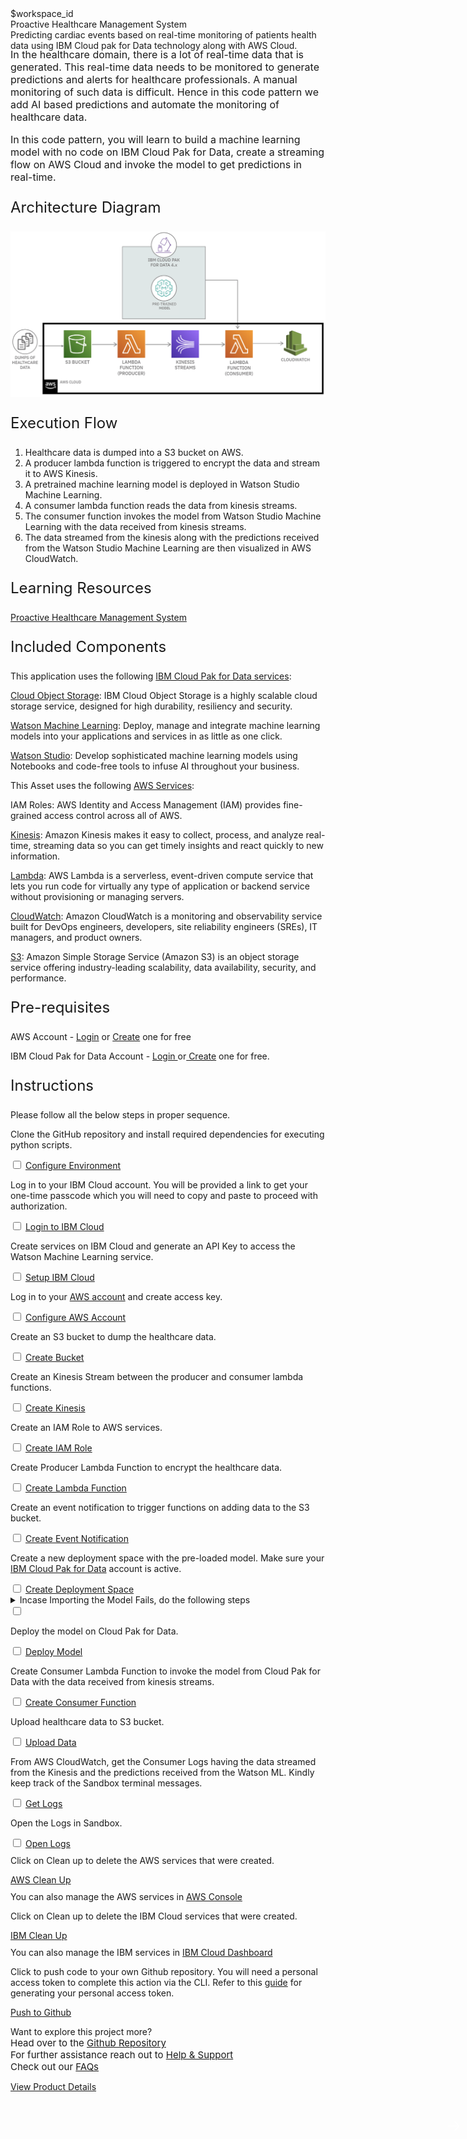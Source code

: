 <html>
<head>
    <meta name="viewport" content="width=device-width, initial-scale=1">
    <link rel="stylesheet" href="style.css">
    <style>
        .header {
            background-image: url('https://raw.githubusercontent.com/IBM/Developer-Playground/master/didact/images/aws-healthcare-header.jpg');
        }
    </style>
</head>
<body>
    <div style="margin-top:2rem"></div>
    <div class="hidden-state">$workspace_id</div>
    <div class="header">
        <div class="left-content">
            <div class="apptitle">
                Proactive Healthcare Management System
            </div>
            <div class="subheading">
                Predicting cardiac events based on real-time monitoring of patients health data using IBM Cloud pak for Data technology along with AWS Cloud.
            </div>
        </div>
    </div>
    <div class="section" style="font-size:16px; margin-top:-1.25rem">
        <p>In the healthcare domain, there is a lot of real-time data that is generated. This real-time data needs to be monitored to generate predictions and alerts for healthcare professionals. A manual monitoring of such data is difficult. Hence in this code pattern we add AI based predictions and automate the monitoring of healthcare data.</p>
        <p>In this code pattern, you will learn to build a machine learning model with no code on IBM Cloud Pak for Data, create a streaming flow on AWS Cloud and invoke the model to get predictions in real-time.</p>
    </div>
    <div class="section">
        <p style="font-size:24px">Architecture Diagram</p>
        <img class="flow-image" src="https://raw.githubusercontent.com/IBM/Developer-Playground/aws-healthcare/doc/source/images/architecture-no-spss.png"/>
    </div>
    <div class="section">
        <p style="font-size:24px">Execution Flow</p>
        <ol>
            <li>Healthcare data is dumped into a S3 bucket on AWS.</li>
            <li>A producer lambda function is triggered to encrypt the data and stream it to AWS Kinesis.</li>
            <li>A pretrained machine learning model is deployed in Watson Studio Machine Learning.</li>
            <li>A consumer lambda function reads the data from kinesis streams.</li>
            <li>The consumer function invokes the model from Watson Studio Machine Learning with the data received from kinesis streams.</li>
            <li>The data streamed from the kinesis along with the predictions received from the Watson Studio Machine Learning are then visualized in AWS CloudWatch.</li>
        </ol>
    </div>
    <div class="section">
        <p style="font-size:24px">Learning Resources</p>
        <div>
            <a href="https://github.com/IBM/proactive-healthcare-management-cpd-aws.git">Proactive Healthcare Management System</a></br>
        </div>
    </div>
    <div class="section">
        <p style="font-size:24px">Included Components</p>
        <div>
            <p>This  application uses the following <a href="https://www.ibm.com/products/cloud-pak-for-data">IBM Cloud Pak for Data services</a>:</p>
            <p><a href="https://cloud.ibm.com/objectstorage">Cloud Object Storage</a>: IBM Cloud Object Storage is a highly scalable cloud storage service, designed for high durability, resiliency and security.</p>
            <p><a href="https://cloud.ibm.com/catalog/services/machine-learning">Watson Machine Learning</a>: Deploy, manage and integrate machine learning models into your applications and services in as little as one click.</p>
            <p><a href="https://cloud.ibm.com/catalog/services/watson-studio">Watson Studio</a>: Develop sophisticated machine learning models using Notebooks and code-free tools to infuse AI throughout your business.</p>
            <p>This Asset uses the following <a href="https://aws.amazon.com/products/">AWS Services</a>:</p>
            <p><a hrefy="https://aws.amazon.com/iam">IAM Roles</a>: AWS Identity and Access Management (IAM) provides fine-grained access control across all of AWS.</p>
            <p><a href="https://aws.amazon.com/kinesis">Kinesis</a>: Amazon Kinesis makes it easy to collect, process, and analyze real-time, streaming data so you can get timely insights and react quickly to new information.</p>
            <p><a href="https://aws.amazon.com/lambda">Lambda</a>: AWS Lambda is a serverless, event-driven compute service that lets you run code for virtually any type of application or backend service without provisioning or managing servers. </p>
            <p><a href="https://aws.amazon.com/cloudwatch">CloudWatch</a>: Amazon CloudWatch is a monitoring and observability service built for DevOps engineers, developers, site reliability engineers (SREs), IT managers, and product owners.</p>
            <p><a href="https://aws.amazon.com/s3">S3</a>: Amazon Simple Storage Service (Amazon S3) is an object storage service offering industry-leading scalability, data availability, security, and performance.</p>
        </div>
    </div>
    <div class="section">
        <p style="font-size:24px">Pre-requisites</p>
        <div>
            <p>AWS Account -  <a href="https://portal.aws.amazon.com/billing/signup#/start">Login</a> or <a href="https://portal.aws.amazon.com/billing/signup">Create</a> one for free</p>
            <p>IBM Cloud Pak for Data Account - <a href="https://dataplatform.cloud.ibm.com/home2?context=cpdaas?cm_sp=ibmdev--developer-sandbox--cloudreg">Login </a> or<a href="https://dataplatform.cloud.ibm.com/registration/stepone?context=cpdaas&apps=all?cm_sp=ibmdev--developer-sandbox--cloudreg"> Create</a> one for free.</p>
        </div>
    </div>
    <div class="section">
        <p style="font-size:24px">Instructions</p>
        <p>Please follow all the below steps in proper sequence.</p>
    </div>   
    <div class="timeline-container">
        <div class="timeline step git-clone">
            <div class="content">
                <p>Clone the GitHub repository and install required dependencies for executing python scripts.</p>
            </div>
            <input type="checkbox">
            <a id="step" class="button is-dark is-medium" title="Configure Resources"
                href="didact://?commandId=extension.compositeCommand&&text=terminal-for-sandbox-container:new%7Cvscode.didact.sendNamedTerminalAString%2Csandbox%20terminal%2Cgit%20clone%20-b%20aws-healthcare%20https%3A%2F%2Fgithub.com%2FIBM%2FDeveloper-Playground%20%24%7BCHE_PROJECTS_ROOT%7D%2Faws-healthcare%2C%2Fprojects%7Cvscode.didact.sendNamedTerminalAString%2Csandbox%20terminal%2Ccd%20${CHE_PROJECTS_ROOT}/aws-healthcare/proactive-healthcare-management/;pip3.8%20install%20-r%20requirements.txt">Configure Environment</a>
            <span class="dot"></span>
        </div>
        <div class="timeline step login-ibmcloud">
            <div class="content">
                <p>Log in to your IBM Cloud account. You will be provided a link to get your one-time passcode which you will need to copy and paste to proceed with authorization.</p>
            </div>
            <input type="checkbox">
            <a id="step" class="button is-dark is-medium" title="Login to IBM Cloud" href="didact://?commandId=extension.sendToTerminal&text=AwsHealthcare%7Cibm-login%7Csandbox%20terminal|cd%20${CHE_PROJECTS_ROOT}/aws-healthcare/proactive-healthcare-management/ibm/scripts/%20%26%26%20chmod%20%2Bx%20.%2Flogin.sh%20%26%26%20.%2Flogin.sh">Login to IBM Cloud</a>
            <span class="dot"></span>
        </div>
        <div class="timeline step generate-api-key">
            <div class="content">
                <p>Create services on IBM Cloud and generate an API Key to access the Watson Machine Learning service.</p>
            </div>
            <input type="checkbox">
            <a id="step" class="button is-dark is-medium" title="create IBM service and API key" href="didact://?commandId=extension.sendToTerminal&text=AwsHealthcare%7Csetup-ibm-cloud%7Csandbox%20terminal|cd%20${CHE_PROJECTS_ROOT}/aws-healthcare/proactive-healthcare-management/ibm/scripts/%20%26%26%20chmod%20%2Bx%20.%2Fcreate-ibm-cloud-services.sh%20%26%26%20.%2Fcreate-ibm-cloud-services.sh;cd%20${CHE_PROJECTS_ROOT}/aws-healthcare/proactive-healthcare-management/ibm/;ibmcloud%20iam%20api-key-create%20ApiKey-AwsHealthcare%20-d%20'this is API key for AwsHealthcare'%20--file%20${CHE_PROJECTS_ROOT}/aws-healthcare/proactive-healthcare-management/ibm/key_file">Setup IBM Cloud</a>
            <span class="dot"></span>
        </div>
        <div class="timeline step configure-aws">
            <div class="content">
                <p>Log in to your <a href="https://console.aws.amazon.com/iam/home#/security_credentials$access_key">AWS account</a> and create access key.</p>
            </div>
            <input type="checkbox">
            <a id="step" class="button is-dark is-medium" title="Configure AWS Account" href="didact://?commandId=extension.sendToTerminal&text=AwsHealthcare%7Cconfigure-aws%7Csandbox%20terminal|cd%20${CHE_PROJECTS_ROOT}/aws-healthcare/proactive-healthcare-management/%20%26%26%20aws%20configure">Configure AWS Account</a>
            <span class="dot"></span>
        </div>
        <div class="timeline step create-s3-bucket">
            <div class="content">
                <p>Create an S3 bucket to dump the healthcare data.</p>
            </div>
            <input type="checkbox">
            <a id="step" class="button is-dark is-medium" title="Create Bucket" href="didact://?commandId=extension.sendToTerminal&text=AwsHealthcare%7Ccreate-bucket%7Csandbox%20terminal|cd%20${CHE_PROJECTS_ROOT}/aws-healthcare/proactive-healthcare-management/aws/scripts%20%26%26%20chmod%20%2Bx%20.%2Fcreate-s3-bucket.sh%20%26%26%20.%2Fcreate-s3-bucket.sh">Create Bucket</a>
            <span class="dot"></span>
        </div>
        <div class="timeline step create-kinesis-stream">
            <div class="content">
                <p>Create an Kinesis Stream between the producer and consumer lambda functions.</p>
            </div>
            <input type="checkbox">
            <a id="step" class="button is-dark is-medium" title="Create Kinesis" href="didact://?commandId=extension.sendToTerminal&text=AwsHealthcare%7Ccreate-kinesis%7Csandbox%20terminal|cd%20${CHE_PROJECTS_ROOT}/aws-healthcare/proactive-healthcare-management/aws/scripts%20%26%26%20chmod%20%2Bx%20.%2Fcreate-kinesis.sh%20%26%26%20.%2Fcreate-kinesis.sh">Create Kinesis</a>
            <span class="dot"></span>
        </div>
        <div class="timeline step create-iam-role">
            <div class="content">
                <p>Create an IAM Role to AWS services.</p>
            </div>
            <input type="checkbox">
            <a id="step" class="button is-dark is-medium" title="Create IAM Role" href="didact://?commandId=extension.sendToTerminal&text=AwsHealthcare%7Ccreate-iam-role%7Csandbox%20terminal|cd%20${CHE_PROJECTS_ROOT}/aws-healthcare/proactive-healthcare-management/aws/scripts%20%26%26%20chmod%20%2Bx%20.%2Fcreate-iam-role.sh%20%26%26%20.%2Fcreate-iam-role.sh">Create IAM Role</a>
            <span class="dot"></span>
        </div>
        <div class="timeline step create-lambda-function">
            <div class="content">
                <p>Create Producer Lambda Function to encrypt the healthcare data.</p>
            </div>
            <input type="checkbox">
            <a id="step" class="button is-dark is-medium" title="Create Lambda" href="didact://?commandId=extension.sendToTerminal&text=AwsHealthcare%7Ccreate-function%7Csandbox%20terminal|cd%20${CHE_PROJECTS_ROOT}/aws-healthcare/proactive-healthcare-management/aws/%20%26%26%20python3.8%20create-lambda-producer-function.py">Create Lambda Function</a>
            <span class="dot"></span>
        </div>
        <div class="timeline step create-event-notification">
            <div class="content">
                <p>Create an event notification to trigger functions on adding data to the S3 bucket.</p>
            </div>
            <input type="checkbox">
            <a id="step" class="button is-dark is-medium" title="Create Event Notification" href="didact://?commandId=extension.sendToTerminal&text=AwsHealthcare%7Ccreate-event-notification%7Csandbox%20terminal|cd%20${CHE_PROJECTS_ROOT}/aws-healthcare/proactive-healthcare-management/aws/scripts%20%26%26%20chmod%20%2Bx%20.%2Fcreate-event-notification.sh%20%26%26%20.%2Fcreate-event-notification.sh">Create Event Notification</a>
            <span class="dot"></span>
        </div>
        <div class="timeline step create-deployment-space">
            <div class="content">
                <p>Create a new deployment space with the pre-loaded model. Make sure your <a href="https://dataplatform.cloud.ibm.com?cm_sp=ibmdev--developer-sandbox--cloudreg">IBM Cloud Pak for Data</a> account is active.</p>
            </div>
            <input type="checkbox">
            <a id="step" class="button is-dark is-medium" title="Create Deployment Space" href="didact://?commandId=extension.sendToTerminal&text=AwsHealthcare%7Ccreate-deployment-space%7Csandbox%20terminal|cd%20${CHE_PROJECTS_ROOT}/aws-healthcare/proactive-healthcare-management/ibm/deployment-files/%20%26%26%20python3.8%20create_space.py">Create Deployment Space</a>
            <span class="dot"></span>
        </div>
        <div class="timeline dropdown-ctas error-ctas step">
            <div class="content">
                <details>
                    <summary>Incase Importing the Model Fails, do the following steps<span class="arrow"></span></summary></br></br>
                    <div class="timeline step" style="opacity:1">
                        <div class="content">
                            <p>Step 1 : Download the project zip file.</p>
                        </div>
                        <input type="checkbox">
                        <a id="step" class="button is-dark is-medium" href="https://github.com/IBM/Developer-Playground/raw/aws-healthcare/proactive-healthcare-management/Model/aws-healthcare.zip">Download</a>
                        <span class="dot"></span>
                    </div>
                    <div class="timeline step">
                        <div class="content">
                            <p>Step 2 : Login to your <a href="https://dataplatform.cloud.ibm.com?cm_sp=ibmdev--developer-sandbox--cloudreg">IBM CloudPak for Data</a> account with the <b>Region</b> given in your sandbox terminal. Click on <b>Create a Project</b>.</p>
                            <img src="https://raw.githubusercontent.com/IBM/Developer-Playground/master/didact/images/bank-loan-didact1.png" width="750" height="750">
                        </div>
                        <input type="checkbox">
                        <a id="step" class="button is-dark is-medium">Mark as Complete</a>
                        <span class="dot"></span>
                    </div>
                    <div class="timeline step">
                        <div class="content">
                            <p>Step 3 : Click on <b>Create a project from sample or file.</b></p>
                            <img src="https://raw.githubusercontent.com/IBM/Developer-Playground/master/didact/images/bank-loan-didact2.png" width="750" height="750">
                        </div>
                        <input type="checkbox">
                        <a id="step" class="button is-dark is-medium">Mark as Complete</a>
                        <span class="dot"></span>
                    </div>
                    <div class="timeline step">
                        <div class="content">
                            <p>Step 4: Upload the zip file that was just downloaded in Step 1 > Enter a project <b>Name</b> > click
                            <b>Create</b>.
                            </p>
                            <img src="https://raw.githubusercontent.com/IBM/Developer-Playground/master/didact/images/aws-healthcare-didact3.png" width="750" height="750">
                        </div>
                        <input type="checkbox">
                        <a id="step" class="button is-dark is-medium">Mark as Complete</a>
                        <span class="dot"></span>
                    </div>
                    <div class="timeline step">
                        <div class="content">
                            <p>Step 5 : After the project is created, click on <b>View new project</b>.</p>
                            <img src="https://raw.githubusercontent.com/IBM/Developer-Playground/master/didact/images/aws-healthcare-didact4.png" width="750" height="750">
                        </div>
                        <input type="checkbox">
                        <a id="step" class="button is-dark is-medium">Mark as Complete</a>
                        <span class="dot"></span>
                    </div>
                    <div class="timeline step">
                        <div class="content">
                            <p>Step 6 : Click on the <b>Assets</b> tab.</p>
                            <img src="https://raw.githubusercontent.com/IBM/Developer-Playground/master/didact/images/aws-healthcare-didact5.png" width="750" height="750">
                        </div>
                        <input type="checkbox">
                        <a id="step" class="button is-dark is-medium">Mark as Complete</a>
                        <span class="dot"></span>
                    </div>
                    <div class="timeline step">
                        <div class="content">
                            <p>Step 7 : Click on the <b>(⋮)</b> icon right hand side of the <b>Model</b> and Click on <b>Promote</b>.</p>
                            <img src="https://raw.githubusercontent.com/IBM/Developer-Playground/master/didact/images/aws-healthcare-didact6.png" width="750" height="750">
                        </div>
                        <input type="checkbox">
                        <a id="step" class="button is-dark is-medium">Mark as Complete</a>
                        <span class="dot"></span>
                    </div>
                    <div class="timeline step">
                        <div class="content">
                            <p>Step 8 : On the <b>Target Space</b> drop-down menu, select the deployment space you created (To get the deployment space name check your sandbox terminal), Once done click <b>Promote</b>.</p>
                            <img src="https://raw.githubusercontent.com/IBM/Developer-Playground/master/didact/images/aws-healthcare-didact7.png" width="750" height="750">
                        </div>
                        <input type="checkbox">
                        <a id="step" class="button is-dark is-medium">Mark as Complete</a>
                        <span class="dot"></span>
                    </div>
                </details>
            </div>
            <input type="checkbox">
            <span class="dot"></span>
        </div>
        <div class="timeline step deploy-model">
            <div class="content">
                <p>Deploy the model on Cloud Pak for Data.</p>
            </div>
            <input type="checkbox">
            <a id="step" class="button is-dark is-medium" title="Deploy Model" href="didact://?commandId=extension.sendToTerminal&text=AwsHealthcare%7Cdeploy-model%7Csandbox%20terminal|cd%20${CHE_PROJECTS_ROOT}/aws-healthcare/proactive-healthcare-management/ibm/deployment-files/%20%26%26%20python3.8%20DeploySavedModel.py">Deploy Model</a>
            <span class="dot"></span>
        </div>
        <div class="timeline step create-lambda-function">
            <div class="content">
                <p>Create Consumer Lambda Function to invoke the model from Cloud Pak for Data with the data received from kinesis streams.</p>
            </div>
            <input type="checkbox">
            <a id="step" class="button is-dark is-medium" title="Create Lambda" href="didact://?commandId=extension.sendToTerminal&text=AwsHealthcare%7Ccreate-function%7Csandbox%20terminal|cd%20${CHE_PROJECTS_ROOT}/aws-healthcare/proactive-healthcare-management/aws/%20%26%26%20python3.8%20create-lambda-consumer-function.py">Create Consumer Function</a>
            <span class="dot"></span>
        </div>
        <div class="timeline step upload-to-s3">
            <div class="content">
                <p>Upload healthcare data to S3 bucket.</p>
            </div>
            <input type="checkbox">
            <a id="step" class="button is-dark is-medium" title="Upload Data" href="didact://?commandId=extension.sendToTerminal&text=AwsHealthcare%7Cupload-data%7Csandbox%20terminal|cd%20${CHE_PROJECTS_ROOT}/aws-healthcare/proactive-healthcare-management/aws/scripts%20%26%26%20chmod%20%2Bx%20.%2Fupload-data.sh%20%26%26%20.%2Fupload-data.sh">Upload Data</a>
            <span class="dot"></span>
        </div>
        <div class="timeline step get-cloudwatch-logs">
            <div class="content">
                <p>From AWS CloudWatch, get the Consumer Logs having the data streamed from the Kinesis and the predictions received from the Watson ML. Kindly keep track of the Sandbox terminal messages.</p>
            </div>
            <input type="checkbox">
            <a id="step" class="button is-dark is-medium" title="Get logs" href="didact://?commandId=extension.sendToTerminal&text=AwsHealthcare%7Cget-logs%7Csandbox%20terminal|cd%20${CHE_PROJECTS_ROOT}/aws-healthcare/proactive-healthcare-management/aws/;python3.8%20print-logs.py">Get Logs</a>
            <span class="dot"></span>
        </div>
        <div class="timeline step open-cloudwatch-logs">
            <div class="content">
                <p>Open the Logs in Sandbox.</p>
            </div>
            <input type="checkbox">
            <a id="step" class="button is-dark is-medium" title="Open logs" href="didact://?commandId=extension.openFile&text=AwsHealthcare%7Copen-file%7C${CHE_PROJECTS_ROOT}/aws-healthcare/proactive-healthcare-management/aws/logs.txt">Open Logs</a>
            <span class="dot"></span>
        </div>
    </div>
    <div class="footer">
        <div class="footer-cta">
            <div class="footer-step clean-up-services" style="background:transparent">  
                <p style="margin-top:0.625rem;">Click on Clean up to delete the AWS services that were created.</p>
                <a class="button is-dark is-medium" title="Delete services from AWS" href="didact://?commandId=extension.sendToTerminal&text=AwsHealthcare%7Caws-clean-up%7Csandbox%20terminal|cd%20${CHE_PROJECTS_ROOT}/aws-healthcare/proactive-healthcare-management/aws/;python3.8%20delete-aws-services.py">AWS Clean Up</a>
                <p style="margin-top:0.625rem;">You can also manage the AWS services in <a href="https://console.aws.amazon.com">AWS Console</a></p>
            </div>
            <div class="footer-step clean-up-services" style="background:transparent"> 
                <p style="margin-top:0.625rem;">Click on Clean up to delete the IBM Cloud services that were created.</p>
                <a class="button is-dark is-medium" title="Delete services from IBM Cloud" href="didact://?commandId=extension.sendToTerminal&text=AwsHealthcare%7Cibm-clean-up%7Csandbox%20terminal|cd%20${CHE_PROJECTS_ROOT}/aws-healthcare/proactive-healthcare-management/ibm/scripts;chmod%20%2Bx%20.%2Fdeleteservice.sh%20%26%26%20.%2Fdeleteservice.sh">IBM Clean Up</a>
                <p style="margin-top:0.625rem;">You can also manage the IBM services in <a href="https://cloud.ibm.com/resources">IBM Cloud Dashboard</a></p>
                <p style="margin-top:0.625rem;"></p>
            </div>
            <div class="footer-step git-push" style="background:transparent">
                <p style="margin-top:0.625rem;">Click to push code to your own Github repository. You will need a personal access
                token to complete this action via the CLI. Refer to this <a href="https://docs.github.com/en/authentication/keeping-your-account-and-data-secure/creating-a-personal-access-token">guide</a> for generating your personal access token.</p>
                <a class="button is-dark is-medium" title="Delete services from IBM Cloud" href="didact://?commandId=extension.sendToTerminal&text=sandbox%20terminal$$sh%20/github.sh ">Push to Github</a>
            </div>
        </div>
        <div class="image-div">
            <p class="image-content">Want to explore this project more?
            <span style="font-size:15px;margin-top:0px;display:block;">Head over to the <a href="https://github.com/IBM/Developer-Playground/tree/aws-healthcare">Github Repository</a></span>
            <span style="font-size:15px;margin-top:0px;display:block;">For further assistance reach out to <a href="https://github.com/IBM/Technology-Sandbox-Support/issues/new/choose" target="_blank"> Help & Support</a></span>
            <span style="font-size:15px;margin-top:0px;display:block;">Check out our <a href="https://ibm.github.io/Technology-Sandbox-Support/" target="_blank">FAQs</a></span></p>
            <a class="image-link" href="https://developer.ibm.com/patterns/proactive-healthcare-management-system-with-aws-streams-and-ibm-cpd-analytics/" target="_blank">
                <div class="image-btn">
                    <p class="image-link">View Product Details
                        <p style="padding-top: 14px"></p>
                        <span>
                            <svg style="position: absolute; right: 10px;" fill="#ffffff" focusable="false" preserveAspectRatio="xMidYMid meet" xmlns="http://www.w3.org/2000/  svg" width="25" height="25" viewBox="0 0 32 32" aria-hidden="true">
                            <path d="M18 6L16.6 7.4 24.1 15 3 15 3 17 24.1 17 16.6 24.6 18 26 28 16z"></path>
                            <title>Arrow right</title>
                            </svg>
                        </span>
                    </p>
                </div>
            </a>
        </div>
    </div>
    <br><br>
</body>
<script src="progressive.js"></script>
</html>
